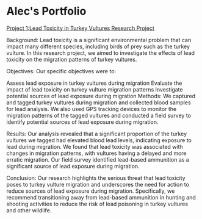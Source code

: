 # **Alec's Portfolio**

[Project 1:Lead Toxicity in Turkey Vultures Research Project](https://github.com/aiskenderian/alec-s_portfolio/blob/9501bb0b2145adc7d53fc0648a892a21b29380f0/Lead%20Toxicity%20in%20Turkey%20Vultures%20Research%20Project)

Background: Lead toxicity is a significant environmental problem that can impact many different species, including birds of prey such as the turkey vulture. In this research project, we aimed to investigate the effects of lead toxicity on the migration patterns of turkey vultures.

Objectives: Our specific objectives were to:

Assess lead exposure in turkey vultures during migration
Evaluate the impact of lead toxicity on turkey vulture migration patterns
Investigate potential sources of lead exposure during migration
Methods: We captured and tagged turkey vultures during migration and collected blood samples for lead analysis. We also used GPS tracking devices to monitor the migration patterns of the tagged vultures and conducted a field survey to identify potential sources of lead exposure during migration.

Results: Our analysis revealed that a significant proportion of the turkey vultures we tagged had elevated blood lead levels, indicating exposure to lead during migration. We found that lead toxicity was associated with changes in migration patterns, with vultures having a delayed and more erratic migration. Our field survey identified lead-based ammunition as a significant source of lead exposure during migration.

Conclusion: Our research highlights the serious threat that lead toxicity poses to turkey vulture migration and underscores the need for action to reduce sources of lead exposure during migration. Specifically, we recommend transitioning away from lead-based ammunition in hunting and shooting activities to reduce the risk of lead poisoning in turkey vultures and other wildlife.
